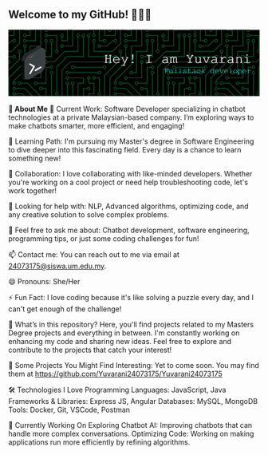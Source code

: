 ## Welcome to my GitHub! 👩‍💻✨

![Header](./github-header-image.png)

**🚀 About Me**
🔭 Current Work: Software Developer specializing in chatbot technologies at a private Malaysian-based company. I’m exploring ways to make chatbots smarter, more efficient, and engaging!

🌱 Learning Path: I'm pursuing my Master's degree in Software Engineering to dive deeper into this fascinating field. Every day is a chance to learn something new!

👯 Collaboration: I love collaborating with like-minded developers. Whether you're working on a cool project or need help troubleshooting code, let's work together!

🤔 Looking for help with: NLP, Advanced algorithms, optimizing code, and any creative solution to solve complex problems.

💬 Feel free to ask me about: Chatbot development, software engineering, programming tips, or just some coding challenges for fun!

📫 Contact me: You can reach out to me via email at 24073175@siswa.um.edu.my.

😄 Pronouns: She/Her

⚡ Fun Fact: I love coding because it's like solving a puzzle every day, and I can't get enough of the challenge!

🌟 What’s in this repository?
Here, you'll find projects related to my Masters Degree projects and everything in between. I'm constantly working on enhancing my code and sharing new ideas. Feel free to explore and contribute to the projects that catch your interest!

🤖 Some Projects You Might Find Interesting:
Yet to come soon. You may find them at https://github.com/Yuvarani24073175/Yuvarani24073175

🛠️ Technologies I Love
Programming Languages: JavaScript, Java
Frameworks & Libraries: Express JS, Angular
Databases: MySQL, MongoDB
Tools: Docker, Git, VSCode, Postman

🌱 Currently Working On
Exploring Chatbot AI: Improving chatbots that can handle more complex conversations.
Optimizing Code: Working on making applications run more efficiently by refining algorithms.
